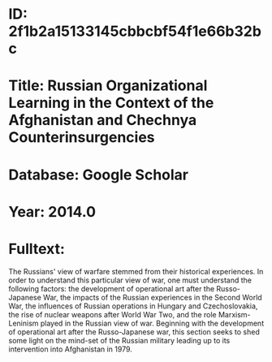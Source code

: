# ID: 2f1b2a15133145cbbcbf54f1e66b32bc
# Title: Russian Organizational Learning in the Context of the Afghanistan and Chechnya Counterinsurgencies
# Database: Google Scholar
# Year: 2014.0
# Fulltext:
The Russians' view of warfare stemmed from their historical experiences.
In order to understand this particular view of war, one must understand the following factors: the development of operational art after the Russo-Japanese War, the impacts of the Russian experiences in the Second World War, the influences of Russian operations in Hungary and Czechoslovakia, the rise of nuclear weapons after World War Two, and the role Marxism-Leninism played in the Russian view of war.
Beginning with the development of operational art after the Russo-Japanese war, this section seeks to shed some light on the mind-set of the Russian military leading up to its intervention into Afghanistan in 1979.